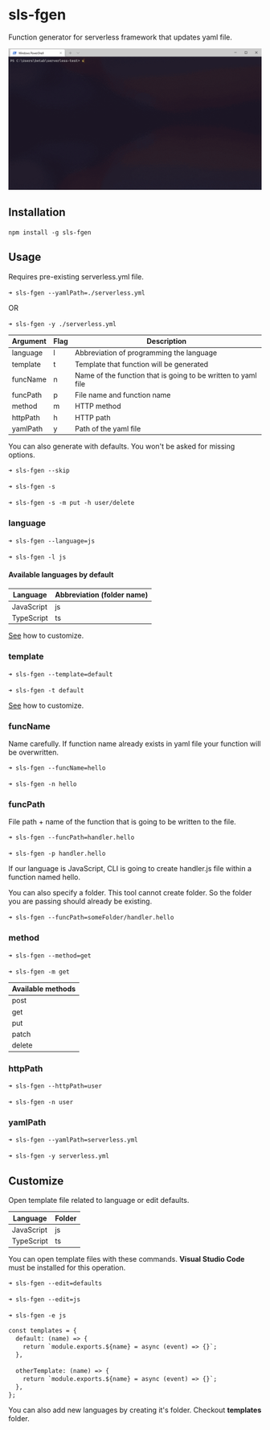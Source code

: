 ﻿# sls-fgen

Function generator for serverless framework that updates yaml file.

![demonstration](./record.gif)

## Installation

`npm install -g sls-fgen`


## Usage

Requires pre-existing serverless.yml file.


`➜ sls-fgen --yamlPath=./serverless.yml`

OR

`➜ sls-fgen -y ./serverless.yml`


| Argument    | Flag        | Description |
| ----------- | ----------- | ----------- |
| language    | l           | Abbreviation of programming the language                          |
| template    | t           | Template that function will be generated |
| funcName    | n           | Name of the function that is going to be written to yaml file |
| funcPath    | p           | File name and function name |
| method      | m           | HTTP method |
| httpPath    | h           | HTTP path |
| yamlPath    | y           | Path of the yaml file |


You can also generate with defaults. You won't be asked for missing options.

```
➜ sls-fgen --skip

➜ sls-fgen -s

➜ sls-fgen -s -m put -h user/delete
```


### language


``` 
➜ sls-fgen --language=js

➜ sls-fgen -l js
``` 

#### Available languages by default

| Language    | Abbreviation (folder name)|
| ----------- | ----------- |
| JavaScript  | js          |
| TypeScript  | ts          |

[See](#Customize) how to customize.

### template 

```
➜ sls-fgen --template=default

➜ sls-fgen -t default
```

[See](#Customize) how to customize.

### funcName 

Name carefully. If function name already exists in yaml file your function will be overwritten.

```
➜ sls-fgen --funcName=hello

➜ sls-fgen -n hello
```

### funcPath

File path + name of the function that is going to be written to the file.

```
➜ sls-fgen --funcPath=handler.hello

➜ sls-fgen -p handler.hello
```

If our language is JavaScript, CLI is going to create handler.js file within a function named hello.

You can also specify a folder. This tool cannot create folder. So the folder you are passing should already be existing.

`➜ sls-fgen --funcPath=someFolder/handler.hello`


### method 

```
➜ sls-fgen --method=get

➜ sls-fgen -m get
```

| Available methods |
| ----------------- | 
| post 				|
| get  				|
| put  				|
| patch 			|
| delete 			|


### httpPath 

```
➜ sls-fgen --httpPath=user

➜ sls-fgen -n user
```

### yamlPath 

```
➜ sls-fgen --yamlPath=serverless.yml

➜ sls-fgen -y serverless.yml
```

## Customize

Open template file related to language or edit defaults. 

| Language    | Folder      |
| ----------- | ----------- |
| JavaScript  | js          |
| TypeScript  | ts          |

You can open template files with these commands. **Visual Studio Code** must be installed for this operation.

```
➜ sls-fgen --edit=defaults

➜ sls-fgen --edit=js

➜ sls-fgen -e js
```


```
const templates = {
  default: (name) => {
    return `module.exports.${name} = async (event) => {}`;
  },

  otherTemplate: (name) => {
    return `module.exports.${name} = async (event) => {}`;
  },
};

```

You can also add new languages by creating it's folder. Checkout **templates** folder.

